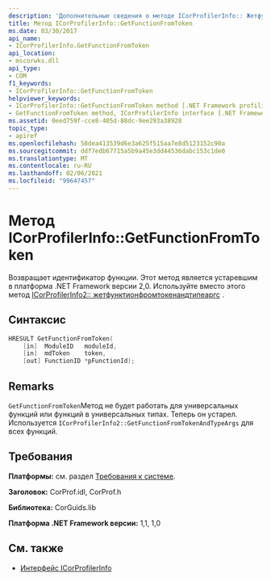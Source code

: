 ```yaml
---
description: 'Дополнительные сведения о методе ICorProfilerInfo:: Жетфунктионфромтокен'
title: Метод ICorProfilerInfo::GetFunctionFromToken
ms.date: 03/30/2017
api_name:
- ICorProfilerInfo.GetFunctionFromToken
api_location:
- mscorwks.dll
api_type:
- COM
f1_keywords:
- ICorProfilerInfo::GetFunctionFromToken
helpviewer_keywords:
- ICorProfilerInfo::GetFunctionFromToken method [.NET Framework profiling]
- GetFunctionFromToken method, ICorProfilerInfo interface [.NET Framework profiling]
ms.assetid: 0eed759f-cce8-405d-88dc-9ee293a38928
topic_type:
- apiref
ms.openlocfilehash: 58dea413539d6e3a625f515aa7e8d5123152c90a
ms.sourcegitcommit: ddf7edb67715a5b9a45e3dd44536dabc153c1de0
ms.translationtype: MT
ms.contentlocale: ru-RU
ms.lasthandoff: 02/06/2021
ms.locfileid: "99647457"
---
```

# <a name="icorprofilerinfogetfunctionfromtoken-method"></a>Метод ICorProfilerInfo::GetFunctionFromToken

Возвращает идентификатор функции. Этот метод является устаревшим в платформа .NET Framework версии 2,0. Используйте вместо этого метод [ICorProfilerInfo2:: жетфунктионфромтокенандтипеаргс](icorprofilerinfo2-getfunctionfromtokenandtypeargs-method.md) .  
  
## <a name="syntax"></a>Синтаксис  
  
```cpp  
HRESULT GetFunctionFromToken(  
    [in]  ModuleID   moduleId,  
    [in]  mdToken    token,  
    [out] FunctionID *pFunctionId);  
```  
  
## <a name="remarks"></a>Remarks  

 `GetFunctionFromToken`Метод не будет работать для универсальных функций или функций в универсальных типах. Теперь он устарел. Используется `ICorProfilerInfo2::GetFunctionFromTokenAndTypeArgs` для всех функций.  
  
## <a name="requirements"></a>Требования  

 **Платформы:** см. раздел [Требования к системе](../../get-started/system-requirements.md).  
  
 **Заголовок:** CorProf.idl, CorProf.h  
  
 **Библиотека:** CorGuids.lib  
  
 **Платформа .NET Framework версии:** 1,1, 1,0  
  
## <a name="see-also"></a>См. также

- [Интерфейс ICorProfilerInfo](icorprofilerinfo-interface.md)
